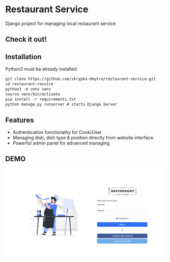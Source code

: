 # Restaurant Service

Django project for managing local restaurant service

## Check it out!



## Installation

Python3 must be already installed

```shell
git clone https://github.com/skrypka-dmytro/restaurant-service.git
cd restaurant-resvice
python3 -m venv venv
source venv/bin/activate
pip install -r requirements.txt
python manage.py runserver # starts Django Server
```

## Features

* Authentication functionality for Cook/User
* Managing dish, dish type & position directly from website interface
* Powerful admin panel for advanced managing

## DEMO

![Website Interface](demo.png)
